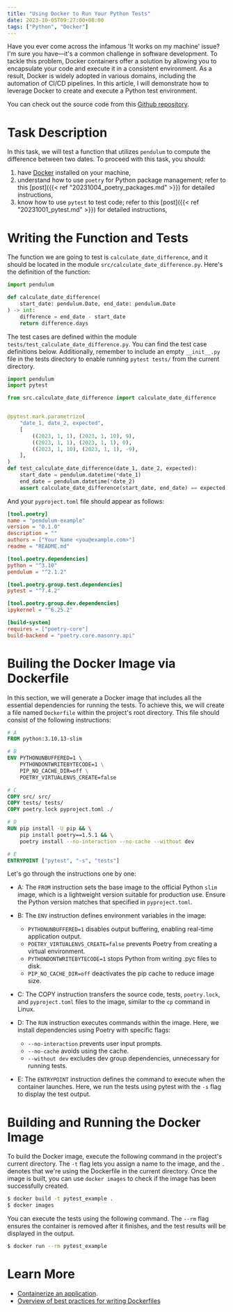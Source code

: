 ```yaml
---
title: "Using Docker to Run Your Python Tests"
date: 2023-10-05T09:27:00+08:00
tags: ["Python", "Docker"]
---
```


Have you ever come across the infamous 'It works on my machine' issue? I'm sure you have—it's a common challenge in software development. To tackle this problem, Docker containers offer a solution by allowing you to encapsulate your code and execute it in a consistent environment. As a result, Docker is widely adopted in various domains, including the automation of CI/CD pipelines. In this article, I will demonstrate how to leverage Docker to create and execute a Python test environment.
<!--more-->

You can check out the source code from this [Github repository](https://github.com/slchangtw/blog_examples/tree/main/using_docker_to_run_your_python_tests).

# Task Description

In this task, we will test a function that utilizes `pendulum` to compute the difference between two dates. To proceed with this task, you should:

1. have [Docker](https://docs.docker.com/engine/install/) installed on your machine,
2. understand how to use `poetry` for Python package management; refer to this [post]({{< ref "20231004_poetry_packages.md" >}}) for detailed instructions,
3. know how to use `pytest` to test code; refer to this [post]({{< ref "20231001_pytest.md" >}}) for detailed instructions,

# Writing the Function and Tests

The function we are going to test is `calculate_date_difference`, and it should be located in the module `src/calculate_date_difference.py`. Here's the definition of the function:

```python
import pendulum

def calculate_date_difference(
    start_date: pendulum.Date, end_date: pendulum.Date
) -> int:
    difference = end_date - start_date
    return difference.days
```

The test cases are defined within the module `tests/test_calculate_date_difference.py`. You can find the test case definitions below. Additionally, remember to include an empty `__init__.py` file in the tests directory to enable running `pytest tests/` from the current directory.

```python
import pendulum
import pytest

from src.calculate_date_difference import calculate_date_difference


@pytest.mark.parametrize(
    "date_1, date_2, expected",
    [
        ((2023, 1, 1), (2023, 1, 10), 9),
        ((2023, 1, 1), (2023, 1, 1), 0),
        ((2023, 1, 10), (2023, 1, 1), -9),
    ],
)
def test_calculate_date_difference(date_1, date_2, expected):
    start_date = pendulum.datetime(*date_1)
    end_date = pendulum.datetime(*date_2)
    assert calculate_date_difference(start_date, end_date) == expected
```

And your `pyproject.toml` file should appear as follows:

```toml
[tool.poetry]
name = "pendulum-example"
version = "0.1.0"
description = ""
authors = ["Your Name <you@example.com>"]
readme = "README.md"

[tool.poetry.dependencies]
python = "^3.10"
pendulum = "^2.1.2"

[tool.poetry.group.test.dependencies]
pytest = "^7.4.2"

[tool.poetry.group.dev.dependencies]
ipykernel = "^6.25.2"

[build-system]
requires = ["poetry-core"]
build-backend = "poetry.core.masonry.api"
```

# Builing the Docker Image via Dockerfile

In this section, we will generate a Docker image that includes all the essential dependencies for running the tests. To achieve this, we will create a file named `Dockerfile` within the project's root directory. This file should consist of the following instructions:

```Dockerfile
# A
FROM python:3.10.13-slim

# B
ENV PYTHONUNBUFFERED=1 \ 
    PYTHONDONTWRITEBYTECODE=1 \
    PIP_NO_CACHE_DIR=off \
    POETRY_VIRTUALENVS_CREATE=false

# C
COPY src/ src/
COPY tests/ tests/
COPY poetry.lock pyproject.toml ./

# D
RUN pip install -U pip && \
    pip install poetry==1.5.1 && \
    poetry install --no-interaction --no-cache --without dev

# E
ENTRYPOINT ["pytest", "-s", "tests"]
```

Let's go through the instructions one by one:

- A: The `FROM` instruction sets the base image to the official Python `slim` image, which is a lightweight version suitable for production use. Ensure the Python version matches that specified in `pyproject.toml`.
  
- B: The `ENV` instruction defines environment variables in the image:
  - `PYTHONUNBUFFERED=1` disables output buffering, enabling real-time application output.
  - `POETRY_VIRTUALENVS_CREATE=false` prevents Poetry from creating a virtual environment.
  - `PYTHONDONTWRITEBYTECODE=1` stops Python from writing .pyc files to disk.
  - `PIP_NO_CACHE_DIR=off` deactivates the pip cache to reduce image size.

- C: The COPY instruction transfers the source code, tests, `poetry.lock`, and `pyproject.toml` files to the image, similar to the `cp` command in Linux.

- D: The `RUN` instruction executes commands within the image. Here, we install dependencies using Poetry with specific flags:
  - `--no-interaction` prevents user input prompts.
  - `--no-cache` avoids using the cache.
  - `--without dev` excludes dev group dependencies, unnecessary for running tests.

- E: The `ENTRYPOINT` instruction defines the command to execute when the container launches. Here, we run the tests using pytest with the `-s` flag to display the test output.

# Building and Running the Docker Image

To build the Docker image, execute the following command in the project's current directory. The `-t` flag lets you assign a name to the image, and the `.` denotes that we're using the Dockerfile in the current directory. Once the image is built, you can use `docker images` to check if the image has been successfully created.

```bash
$ docker build -t pytest_example .
$ docker images 
```

You can execute the tests using the following command. The `--rm` flag ensures the container is removed after it finishes, and the test results will be displayed in the output.

```bash
$ docker run --rm pytest_example
```

# Learn More

- [Containerize an application](https://docs.docker.com/get-started/02_our_app/).
- [Overview of best practices for writing Dockerfiles](https://docs.docker.com/develop/develop-images/dockerfile_best-practices/)

